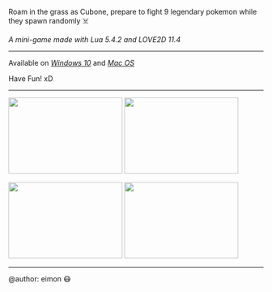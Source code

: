 Roam in the grass as Cubone, prepare to fight 9 legendary pokemon while they spawn randomly :skull_and_crossbones:

_A mini-game made with Lua 5.4.2 and LOVE2D 11.4_

--------------------------------------------------------------------

Available on _[Windows 10](https://github.com/eimon96/Cubone/releases/download/v1.00/cubone_win32.zip)_ and _[Mac OS](https://github.com/eimon96/Cubone/releases/download/v1.00/cubone_macosx.zip)_

Have Fun! xD

--------------------------------------------------------------------

<img src="https://i.imgur.com/WNRlUM1.png" width="225" height="150"> <img src="https://i.imgur.com/GcaiXLj.png" width="225" height="150"> 

<img src="https://i.imgur.com/mUSKu6F.png" width="225" height="150"> <img src="https://i.imgur.com/PfhMITc.png" width="225" height="150">

--------------------------------------------------------------------

@author: eimon 😷
